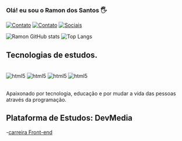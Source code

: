 ### Olá! eu sou o Ramon dos Santos 🖐

[![Contato](https://img.shields.io/badge/Gmail-D14836?style=for-the-badge&logo=gmail&logoColor=white)](ssilvaramon2022@gmail.com)
[![Contato](https://img.shields.io/badge/LinkedIn-0077B5?style=for-the-badge&logo=linkedin&logoColor=white)](https://www.linkedin.com/in/ramon-santos-front-end-macei%C3%B3-al/)
[![Sociais](https://img.shields.io/badge/Instagram-E4405F?style=for-the-badge&logo=instagram&logoColor=white)](https://www.instagram.com/stories/ramon_kluivert/)

![Ramon GitHub stats](https://github-readme-stats.vercel.app/api?username=Ramon-Dev-007&show_icons=true&theme=dracula)
![Top Langs](https://github-readme-stats.vercel.app/api/top-langs/?username=Ramon-Dev-007&layout=compact)

## Tecnologias de estudos.

<div style="display: inline_block"><br/>
    <img align="center" alt="html5" src="https://img.shields.io/badge/HTML5-E34F26?style=for-the-badge&logo=html5&logoColor=white">
    <img align="center" alt="html5" src="https://img.shields.io/badge/CSS3-1572B6?style=for-the-badge&logo=css3&logoColor=white">
    <img align="center" alt="html5" src="https://img.shields.io/badge/JavaScript-F7DF1E?style=for-the-badge&logo=javascript&logoColor=black">
     <img align="center" alt="html5" src="https://img.shields.io/badge/React-20232A?style=for-the-badge&logo=react&logoColor=61DAFB">
</div><br>

Apaixonado por tecnologia, educação e por mudar a vida das pessoas através da programação.

## Plataforma de Estudos: DevMedia
-[carreira Front-end](https://www.devmedia.com.br/perfil/ramon-santos-silva)
